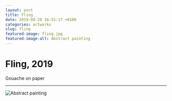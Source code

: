```yaml
---
layout: post
title: Fling
date: 2019-08-20 16:55:17 +0100
categories: artworks
slug: fling
featured-image: fling.jpg
featured-image-alt: Abstract painting
---
```


# Fling, 2019
Gouache on paper

---

![Abstract painting](/assets/images/fling.jpg)
